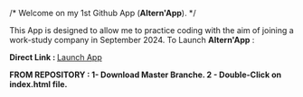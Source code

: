 /* Welcome on my 1st Github App (<strong>Altern'App</strong>). */

This App is designed to allow me to practice coding with the aim of joining a work-study company in September 2024.
To Launch <strong>Altern'App</strong> : 

<strong> Direct Link : </strong>
<a href="https://htmlpreview.github.io/?https://github.com/Lanfeust88/Appliweb8bit2024/blob/master/index.html"> Launch App </a>

<strong>FROM REPOSITORY : </stron>
1- Download Master Branche.
2 - Double-Click on index.html file.
